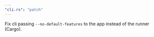 ```yaml
---
"cli.rs": "patch"
---
```


Fix cli passing `--no-default-features` to the app instead of the runner (Cargo).
